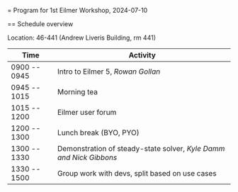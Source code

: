 = Program for 1st Eilmer Workshop, 2024-07-10

== Schedule overview

Location: 46-441 (Andrew Liveris Building, rm 441)

| Time           |  Activity                           |
| -------------- | ----------------------------------- |
| 0900 -- 0945   | Intro to Eilmer 5, *Rowan Gollan*   |
| 0945 -- 1015   | Morning tea                         |
| 1015 -- 1200   | Eilmer user forum                   |
| 1200 -- 1300   | Lunch break (BYO, PYO)              |
| 1300 -- 1330   | Demonstration of steady-state solver, *Kyle Damm and Nick Gibbons* |
| 1330 -- 1500   | Group work with devs, split based on use cases |



